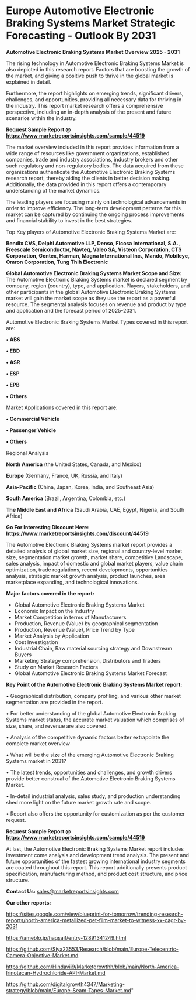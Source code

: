 # Europe Automotive Electronic Braking Systems Market Strategic Forecasting - Outlook By 2031

<Strong> Automotive Electronic Braking Systems Market Overview 2025 - 2031</strong>

The rising technology in Automotive Electronic Braking Systems Market is also depicted in this research report. Factors that are boosting the growth of the market, and giving a positive push to thrive in the global market is explained in detail.

Furthermore, the report highlights on emerging trends, significant drivers, challenges, and opportunities, providing all necessary data for thriving in the industry. This report market research offers a comprehensive perspective, including an in-depth analysis of the present and future scenarios within the industry.

<strong>Request Sample Report @ <a href=https://www.marketreportsinsights.com/sample/44519>https://www.marketreportsinsights.com/sample/44519</a></strong>

The market overview included in this report provides information from a wide range of resources like government organizations, established companies, trade and industry associations, industry brokers and other such regulatory and non-regulatory bodies. The data acquired from these organizations authenticate the Automotive Electronic Braking Systems research report, thereby aiding the clients in better decision making. Additionally, the data provided in this report offers a contemporary understanding of the market dynamics.

The leading players are focusing mainly on technological advancements in order to improve efficiency. The long-term development patterns for this market can be captured by continuing the ongoing process improvements and financial stability to invest in the best strategies.

Top Key players of Automotive Electronic Braking Systems Market are:

<strong>Bendix CVS, Delphi Automotive LLP, Denso, Ficosa International, S.A., Freescale Semiconductor, Navteq, Valeo SA, Visteon Corporation, CTS Corporation, Gentex, Harman, Magna International Inc., Mando, Mobileye, Omron Corporation, Tung Thih Electronic</strong>

<strong><b>Global Automotive Electronic Braking Systems Market Scope and Size:</b></strong>
The Automotive Electronic Braking Systems market is declared segment by company, region (country), type, and application. Players, stakeholders, and other participants in the global Automotive Electronic Braking Systems market will gain the market scope as they use the report as a powerful resource. The segmental analysis focuses on revenue and product by type and application and the forecast period of 2025-2031.

Automotive Electronic Braking Systems Market Types covered in this report are:

<strong>•  ABS

•  EBD

•  ASR

•  ESP

•  EPB

•  Others</strong>

Market Applications covered in this report are:

<strong>•  Commercial Vehicle

•  Passenger Vehicle

•  Others</strong> 

Regional Analysis

<strong>North America</strong> (the United States, Canada, and Mexico)

<strong>Europe</strong> (Germany, France, UK, Russia, and Italy)

<strong>Asia-Pacific</strong> (China, Japan, Korea, India, and Southeast Asia)

<strong>South America</strong> (Brazil, Argentina, Colombia, etc.)

<strong>The Middle East and Africa</strong> (Saudi Arabia, UAE, Egypt, Nigeria, and South Africa)

<strong>Go For Interesting Discount Here: <a href=https://www.marketreportsinsights.com/discount/44519>https://www.marketreportsinsights.com/discount/44519</a></strong>

The Automotive Electronic Braking Systems market report provides a detailed analysis of global market size, regional and country-level market size, segmentation market growth, market share, competitive Landscape, sales analysis, impact of domestic and global market players, value chain optimization, trade regulations, recent developments, opportunities analysis, strategic market growth analysis, product launches, area marketplace expanding, and technological innovations.

<strong><b>Major factors covered in the report:</b></strong>
<ul>
  <li>Global Automotive Electronic Braking Systems Market </li>
  <li>Economic Impact on the Industry</li>
  <li>Market Competition in terms of Manufacturers</li>
  <li>Production, Revenue (Value) by geographical segmentation</li>
  <li>Production, Revenue (Value), Price Trend by Type</li>
  <li>Market Analysis by Application</li>
  <li>Cost Investigation</li>
  <li>Industrial Chain, Raw material sourcing strategy and Downstream Buyers</li>
  <li>Marketing Strategy comprehension, Distributors and Traders</li>
  <li>Study on Market Research Factors</li>
  <li>Global Automotive Electronic Braking Systems Market Forecast</li>
</ul>

<strong><b>Key Point of the Automotive Electronic Braking Systems Market report:</b></strong>

• Geographical distribution, company profiling, and various other market segmentation are provided in the report.

• For better understanding of the global Automotive Electronic Braking Systems market status, the accurate market valuation which comprises of size, share, and revenue are also covered.

• Analysis of the competitive dynamic factors better extrapolate the complete market overview

• What will be the size of the emerging Automotive Electronic Braking Systems market in 2031?

• The latest trends, opportunities and challenges, and growth drivers provide better construal of the Automotive Electronic Braking Systems Market.

• In-detail industrial analysis, sales study, and production understanding shed more light on the future market growth rate and scope.

• Report also offers the opportunity for customization as per the customer request.

<strong>Request Sample Report @ <a href=https://www.marketreportsinsights.com/sample/44519>https://www.marketreportsinsights.com/sample/44519</a></strong>

At last, the Automotive Electronic Braking Systems Market report includes investment come analysis and development trend analysis. The present and future opportunities of the fastest growing international industry segments are coated throughout this report. This report additionally presents product specification, manufacturing method, and product cost structure, and price structure.

<strong>Contact Us:</strong>
sales@marketreportsinsights.com

<strong>Our other reports:</strong>

<a href=https://sites.google.com/view/blueprint-for-tomorrow/trending-research-reports/north-america-metallized-pet-film-market-to-witness-xx-cagr-by-2031>https://sites.google.com/view/blueprint-for-tomorrow/trending-research-reports/north-america-metallized-pet-film-market-to-witness-xx-cagr-by-2031</a>

<a href=https://ameblo.jp/haqsaif/entry-12891341249.html>https://ameblo.jp/haqsaif/entry-12891341249.html</a>

<a href=https://github.com/Siya23553/Research/blob/main/Europe-Telecentric-Camera-Objective-Market.md>https://github.com/Siya23553/Research/blob/main/Europe-Telecentric-Camera-Objective-Market.md</a>

<a href=https://github.com/Hindavii9/Marketgrowthh/blob/main/North-America-Irinotecan-Hydrochloride-API-Market.md>https://github.com/Hindavii9/Marketgrowthh/blob/main/North-America-Irinotecan-Hydrochloride-API-Market.md</a>

<a href=https://github.com/digitalgrowth4347/Marketing-strategy/blob/main/Europe-Seam-Tapes-Market.md>https://github.com/digitalgrowth4347/Marketing-strategy/blob/main/Europe-Seam-Tapes-Market.md</a>"
